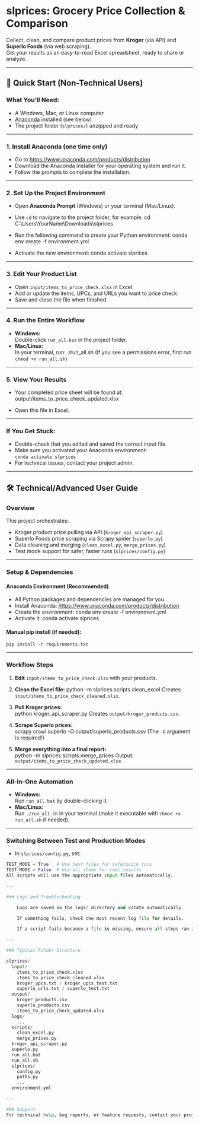 # slprices: Grocery Price Collection & Comparison

Collect, clean, and compare product prices from **Kroger** (via API) and **Superlo Foods** (via web scraping).  
Get your results as an easy-to-read Excel spreadsheet, ready to share or analyze.

---

## 🚦 Quick Start (Non-Technical Users)

### What You’ll Need:
- A Windows, Mac, or Linux computer
- [Anaconda](https://www.anaconda.com/products/distribution) installed (see below)
- The project folder (`slprices/`) unzipped and ready

---

### 1. Install Anaconda (one time only)

- Go to https://www.anaconda.com/products/distribution
- Download the Anaconda installer for your operating system and run it.
- Follow the prompts to complete the installation.

---

### 2. Set Up the Project Environment

- Open **Anaconda Prompt** (Windows) or your terminal (Mac/Linux).
- Use `cd` to navigate to the project folder, for example:
    cd C:\Users\YourName\Downloads\slprices

- Run the following command to create your Python environment:
    conda env create -f environment.yml

- Activate the new environment:
    conda activate slprices


---

### 3. Edit Your Product List

- Open `input/items_to_price_check.xlsx` in Excel.
- Add or update the items, UPCs, and URLs you want to price check.
- Save and close the file when finished.

---

### 4. Run the Entire Workflow

- **Windows:**  
Double-click `run_all.bat` in the project folder.
- **Mac/Linux:**  
In your terminal, run:
    ./run_all.sh
(If you see a permissions error, first run `chmod +x run_all.sh`)

---

### 5. View Your Results

- Your completed price sheet will be found at:
    output/items_to_price_check_updated.xlsx

- Open this file in Excel.

---

### If You Get Stuck:

- Double-check that you edited and saved the correct input file.
- Make sure you activated your Anaconda environment:  
`conda activate slprices`
- For technical issues, contact your project admin.

---

## 🛠️ Technical/Advanced User Guide

### Overview

This project orchestrates:
- Kroger product price pulling via API (`kroger_api_scraper.py`)
- Superlo Foods price scraping via Scrapy spider (`superlo.py`)
- Data cleaning and merging (`clean_excel.py`, `merge_prices.py`)
- Test mode support for safer, faster runs (`slprices/config.py`)

---

### Setup & Dependencies

#### Anaconda Environment (Recommended)

- All Python packages and dependencies are managed for you.
- Install Anaconda: https://www.anaconda.com/products/distribution
- Create the environment:
    conda env create -f environment.yml
- Activate it:
    conda activate slprices
#### Manual pip install (if needed):
    pip install -r requirements.txt

---

### Workflow Steps

1. **Edit** `input/items_to_price_check.xlsx` with your products.

2. **Clean the Excel file:** 
    python -m slprices.scripts.clean_excel
Creates `input/items_to_price_check_cleaned.xlsx`.

3. **Pull Kroger prices:**  
    python kroger_api_scraper.py
Creates `output/kroger_products.csv`.

4. **Scrape Superlo prices:**  
    scrapy crawl superlo -O output/superlo_products.csv
(The `-O` argument is required!)

5. **Merge everything into a final report:**  
python -m slprices.scripts.merge_prices
Output: `output/items_to_price_check_updated.xlsx`

---

### All-in-One Automation

- **Windows:**  
Run `run_all.bat` by double-clicking it.
- **Mac/Linux:**  
Run `./run_all.sh` in your terminal (make it executable with `chmod +x run_all.sh` if needed).

---

### Switching Between Test and Production Modes

- In `slprices/config.py`, set:
```python
TEST_MODE = True   # Use test files for safe/quick runs
TEST_MODE = False  # Use all items for real results
All scripts will use the appropriate input files automatically.

---

### Logs and Troubleshooting

    Logs are saved in the logs/ directory and rotate automatically.

    If something fails, check the most recent log file for details.

    If a script fails because a file is missing, ensure all steps ran in order and the input file is correct.

---

### Typical Folder Structure

slprices/
  input/
    items_to_price_check.xlsx
    items_to_price_check_cleaned.xlsx
    kroger_upcs.txt / kroger_upcs_test.txt
    superlo_urls.txt / superlo_test.txt
  output/
    kroger_products.csv
    superlo_products.csv
    items_to_price_check_updated.xlsx
  logs/
    ...
  scripts/
    clean_excel.py
    merge_prices.py
  kroger_api_scraper.py
  superlo.py
  run_all.bat
  run_all.sh
  slprices/
    config.py
    paths.py
    ...
  environment.yml

---

### Support
For technical help, bug reports, or feature requests, contact your project admin or developer.
